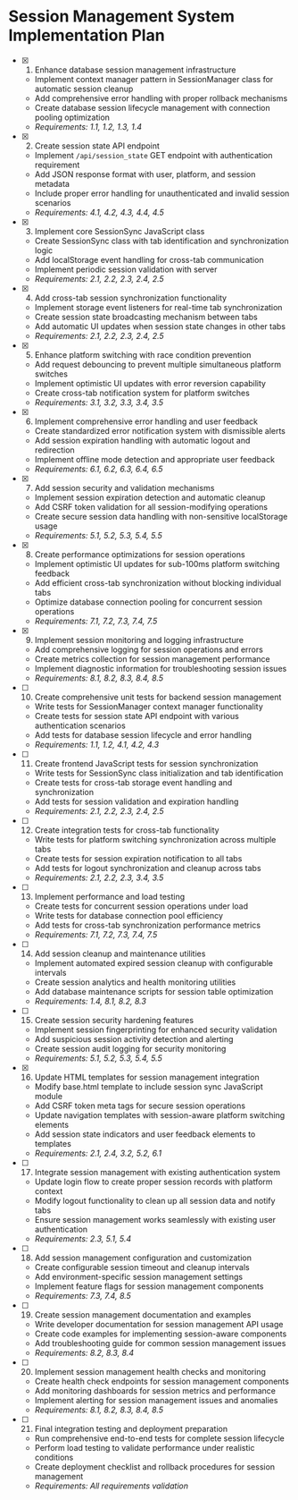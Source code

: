 # Session Management System Implementation Plan

- [x] 1. Enhance database session management infrastructure
  - Implement context manager pattern in SessionManager class for automatic session cleanup
  - Add comprehensive error handling with proper rollback mechanisms
  - Create database session lifecycle management with connection pooling optimization
  - _Requirements: 1.1, 1.2, 1.3, 1.4_

- [x] 2. Create session state API endpoint
  - Implement `/api/session_state` GET endpoint with authentication requirement
  - Add JSON response format with user, platform, and session metadata
  - Include proper error handling for unauthenticated and invalid session scenarios
  - _Requirements: 4.1, 4.2, 4.3, 4.4, 4.5_

- [x] 3. Implement core SessionSync JavaScript class
  - Create SessionSync class with tab identification and synchronization logic
  - Add localStorage event handling for cross-tab communication
  - Implement periodic session validation with server
  - _Requirements: 2.1, 2.2, 2.3, 2.4, 2.5_

- [x] 4. Add cross-tab session synchronization functionality
  - Implement storage event listeners for real-time tab synchronization
  - Create session state broadcasting mechanism between tabs
  - Add automatic UI updates when session state changes in other tabs
  - _Requirements: 2.1, 2.2, 2.3, 2.4, 2.5_

- [x] 5. Enhance platform switching with race condition prevention
  - Add request debouncing to prevent multiple simultaneous platform switches
  - Implement optimistic UI updates with error reversion capability
  - Create cross-tab notification system for platform switches
  - _Requirements: 3.1, 3.2, 3.3, 3.4, 3.5_

- [x] 6. Implement comprehensive error handling and user feedback
  - Create standardized error notification system with dismissible alerts
  - Add session expiration handling with automatic logout and redirection
  - Implement offline mode detection and appropriate user feedback
  - _Requirements: 6.1, 6.2, 6.3, 6.4, 6.5_

- [x] 7. Add session security and validation mechanisms
  - Implement session expiration detection and automatic cleanup
  - Add CSRF token validation for all session-modifying operations
  - Create secure session data handling with non-sensitive localStorage usage
  - _Requirements: 5.1, 5.2, 5.3, 5.4, 5.5_

- [x] 8. Create performance optimizations for session operations
  - Implement optimistic UI updates for sub-100ms platform switching feedback
  - Add efficient cross-tab synchronization without blocking individual tabs
  - Optimize database connection pooling for concurrent session operations
  - _Requirements: 7.1, 7.2, 7.3, 7.4, 7.5_

- [x] 9. Implement session monitoring and logging infrastructure
  - Add comprehensive logging for session operations and errors
  - Create metrics collection for session management performance
  - Implement diagnostic information for troubleshooting session issues
  - _Requirements: 8.1, 8.2, 8.3, 8.4, 8.5_

- [ ] 10. Create comprehensive unit tests for backend session management
  - Write tests for SessionManager context manager functionality
  - Create tests for session state API endpoint with various authentication scenarios
  - Add tests for database session lifecycle and error handling
  - _Requirements: 1.1, 1.2, 4.1, 4.2, 4.3_

- [ ] 11. Create frontend JavaScript tests for session synchronization
  - Write tests for SessionSync class initialization and tab identification
  - Create tests for cross-tab storage event handling and synchronization
  - Add tests for session validation and expiration handling
  - _Requirements: 2.1, 2.2, 2.3, 2.4, 2.5_

- [ ] 12. Create integration tests for cross-tab functionality
  - Write tests for platform switching synchronization across multiple tabs
  - Create tests for session expiration notification to all tabs
  - Add tests for logout synchronization and cleanup across tabs
  - _Requirements: 2.1, 2.2, 2.3, 3.4, 3.5_

- [ ] 13. Implement performance and load testing
  - Create tests for concurrent session operations under load
  - Write tests for database connection pool efficiency
  - Add tests for cross-tab synchronization performance metrics
  - _Requirements: 7.1, 7.2, 7.3, 7.4, 7.5_

- [ ] 14. Add session cleanup and maintenance utilities
  - Implement automated expired session cleanup with configurable intervals
  - Create session analytics and health monitoring utilities
  - Add database maintenance scripts for session table optimization
  - _Requirements: 1.4, 8.1, 8.2, 8.3_

- [ ] 15. Create session security hardening features
  - Implement session fingerprinting for enhanced security validation
  - Add suspicious session activity detection and alerting
  - Create session audit logging for security monitoring
  - _Requirements: 5.1, 5.2, 5.3, 5.4, 5.5_

- [x] 16. Update HTML templates for session management integration
  - Modify base.html template to include session sync JavaScript module
  - Add CSRF token meta tags for secure session operations
  - Update navigation templates with session-aware platform switching elements
  - Add session state indicators and user feedback elements to templates
  - _Requirements: 2.1, 2.4, 3.2, 5.2, 6.1_

- [ ] 17. Integrate session management with existing authentication system
  - Update login flow to create proper session records with platform context
  - Modify logout functionality to clean up all session data and notify tabs
  - Ensure session management works seamlessly with existing user authentication
  - _Requirements: 2.3, 5.1, 5.4_

- [ ] 18. Add session management configuration and customization
  - Create configurable session timeout and cleanup intervals
  - Add environment-specific session management settings
  - Implement feature flags for session management components
  - _Requirements: 7.3, 7.4, 8.5_

- [ ] 19. Create session management documentation and examples
  - Write developer documentation for session management API usage
  - Create code examples for implementing session-aware components
  - Add troubleshooting guide for common session management issues
  - _Requirements: 8.2, 8.3, 8.4_

- [ ] 20. Implement session management health checks and monitoring
  - Create health check endpoints for session management components
  - Add monitoring dashboards for session metrics and performance
  - Implement alerting for session management issues and anomalies
  - _Requirements: 8.1, 8.2, 8.3, 8.4, 8.5_

- [ ] 21. Final integration testing and deployment preparation
  - Run comprehensive end-to-end tests for complete session lifecycle
  - Perform load testing to validate performance under realistic conditions
  - Create deployment checklist and rollback procedures for session management
  - _Requirements: All requirements validation_